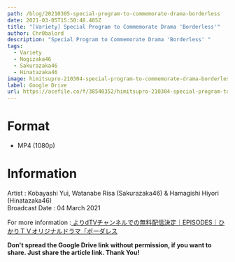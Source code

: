 ```yaml
---
path: /blog/20210305-special-program-to-commemorate-drama-borderless
date: 2021-03-05T15:50:48.485Z
title: "[Variety] Special Program to Commemorate Drama 'Borderless'"
author: Chr0balord
description: "Special Program to Commemorate Drama 'Borderless' "
tags:
  - Variety
  - Nogizaka46
  - Sakurazaka46
  - Hinatazaka46
image: himitsupro-210304-special-program-to-commemorate-drama-borderless-.mp4_thumbs.jpg
label: Google Drive
url: https://acefile.co/f/38540352/himitsupro-210304-special-program-to-commemorate-drama-borderless-mp4
---
```

# Format

* MP4 (1080p)

# Information

Artist : Kobayashi Yui, Watanabe Risa (Sakurazaka46) & Hamagishi Hiyori (Hinatazaka46) \
Broadcast Date : 04 March 2021

For more information :[ よりdTVチャンネルでの無料配信決定｜EPISODES｜ひかりＴＶオリジナルドラマ「ボーダレス](https://www.hikaritv.net/borderless/episodes/episodes00.html)

**Don't spread the Google Drive link without permission, if you want to share. Just share the article link. Thank You!**